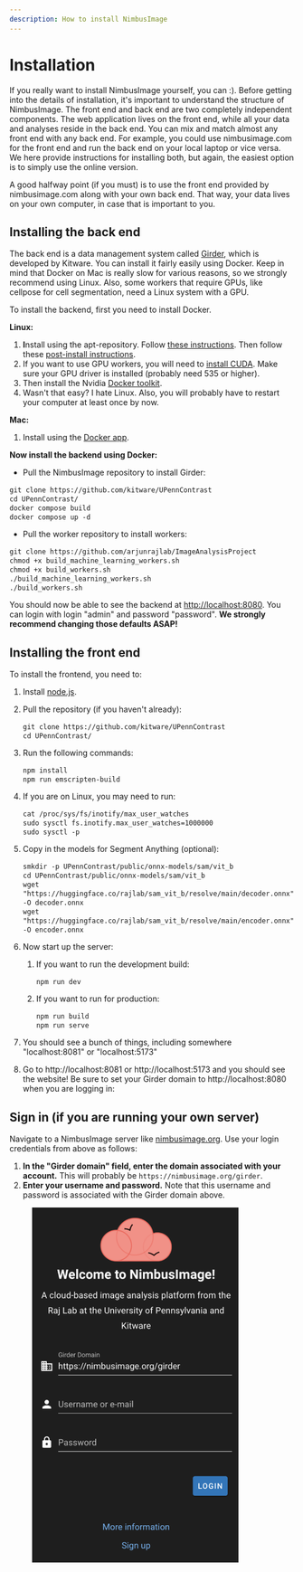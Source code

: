 ```yaml
---
description: How to install NimbusImage
---
```


# Installation

If you really want to install NimbusImage yourself, you can :). Before getting into the details of installation, it's important to understand the structure of NimbusImage. The front end and back end are two completely independent components. The web application lives on the front end, while all your data and analyses reside in the back end. You can mix and match almost any front end with any back end. For example, you could use nimbusimage.com for the front end and run the back end on your local laptop or vice versa. We here provide instructions for installing both, but again, the easiest option is to simply use the online version.

A good halfway point (if you must) is to use the front end provided by nimbusimage.com along with your own back end. That way, your data lives on your own computer, in case that is important to you.

## Installing the back end

The back end is a data management system called [Girder](https://girder.readthedocs.io/en/latest/), which is developed by Kitware. You can install it fairly easily using Docker. Keep in mind that Docker on Mac is really slow for various reasons, so we strongly recommend using Linux. Also, some workers that require GPUs, like cellpose for cell segmentation, need a Linux system with a GPU.

To install the backend, first you need to install Docker.

**Linux:**

1. **I**nstall using the apt-repository. Follow [these instructions](https://docs.docker.com/engine/install/ubuntu/#install-using-the-repository). Then follow these [post-install instructions](https://docs.docker.com/engine/install/linux-postinstall/).
2. If you want to use GPU workers, you will need to [install CUDA](https://docs.nvidia.com/cuda/cuda-installation-guide-linux/index.html). Make sure your GPU driver is installed (probably need 535 or higher).&#x20;
3. Then install the Nvidia [Docker toolkit](https://docs.nvidia.com/datacenter/cloud-native/container-toolkit/latest/install-guide.html).
4. Wasn't that easy? I hate Linux. Also, you will probably have to restart your computer at least once by now.

**Mac:**

1. Install using the [Docker app](https://docs.docker.com/desktop/install/mac-install/).

**Now install the backend using Docker:**

* Pull the NimbusImage repository to install Girder:

```
git clone https://github.com/kitware/UPennContrast
cd UPennContrast/
docker compose build
docker compose up -d
```

* Pull the worker repository to install workers:

```
git clone https://github.com/arjunrajlab/ImageAnalysisProject
chmod +x build_machine_learning_workers.sh
chmod +x build_workers.sh
./build_machine_learning_workers.sh
./build_workers.sh
```

You should now be able to see the backend at [http://localhost:8080](https://localhost:8080). You can login with login "admin" and password "password". **We strongly recommend changing those defaults ASAP!**

## Installing the front end

To install the frontend, you need to:

1. Install [node.js](https://nodejs.org/en/download/package-manager/current).
2.  Pull the repository (if you haven't already):

    ```
    git clone https://github.com/kitware/UPennContrast
    cd UPennContrast/
    ```
3.  Run the following commands:

    ```
    npm install
    npm run emscripten-build
    ```
4.  If you are on Linux, you may need to run:

    ```
    cat /proc/sys/fs/inotify/max_user_watches
    sudo sysctl fs.inotify.max_user_watches=1000000
    sudo sysctl -p
    ```
5.  Copy in the models for Segment Anything (optional):

    ```
    smkdir -p UPennContrast/public/onnx-models/sam/vit_b
    cd UPennContrast/public/onnx-models/sam/vit_b
    wget "https://huggingface.co/rajlab/sam_vit_b/resolve/main/decoder.onnx" -O decoder.onnx
    wget "https://huggingface.co/rajlab/sam_vit_b/resolve/main/encoder.onnx" -O encoder.onnx
    ```
6. Now start up the server:
   1.  If you want to run the development build:

       ```
       npm run dev
       ```
   2.  If you want to run for production:

       ```
       npm run build
       npm run serve
       ```
7. You should see a bunch of things, including somewhere "localhost:8081" or "localhost:5173"
8. Go to http://localhost:8081 or http://localhost:5173 and you should see the website! Be sure to set your Girder domain to http://localhost:8080 when you are logging in:

## Sign in (if you are running your own server)

Navigate to a NimbusImage server like [nimbusimage.org](https://nimbusimage.org/). Use your login credentials from above as follows:

1. **In the "Girder domain" field, enter the domain associated with your account.** This will probably be `https://nimbusimage.org/girder`.
2. **Enter your username and password.** Note that this username and password is associated with the Girder domain above.

<figure><img src=".gitbook/assets/image (21).png" alt="" width="365"><figcaption></figcaption></figure>
